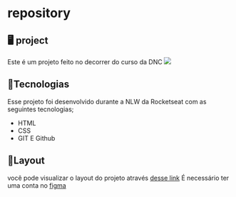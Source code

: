# repository
## 🖥️ project
Este é um projeto feito no decorrer do curso da DNC <img src="https://yt3.googleusercontent.com/sFLjVpQMMWIp_xAo-v9pateG0kmivimEDw_CD-RIh8dTO9DRfV4E6Jxg9PHzbyfAFbs-v_E-gw=s900-c-k-c0x00ffffff-no-rj">

## 🚀Tecnologias
Esse projeto foi desenvolvido durante a NLW da Rocketseat com as seguintes tecnologias;

- HTML
- CSS
- GIT E Github

## 📔Layout 
você pode visualizar o layout do projeto através
[desse link](https://www.figma.com/file/vJXE4iN8YAZrnIKMnixKr1/C%C3%A1psula-do-tempo-%E2%80%A2-Trilha-Explorer-(Community)-(Copy)?type=design&node-id=306%3A84&t=NiCNSraiPFqZVFLC-1)
É necessário ter uma conta no [figma](https://www.figma.com)
